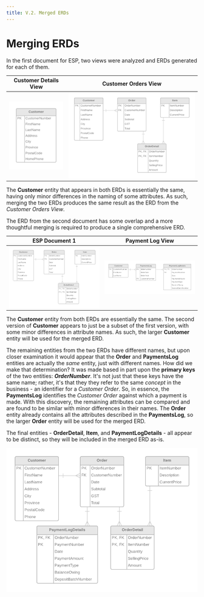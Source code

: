 ```yaml
---
title: V.2. Merged ERDs
---
```

# Merging ERDs

In the first document for ESP, two views were analyzed and ERDs generated for each of them.

Customer Details View | Customer Orders View
----------------------|---------------------
![](./ESP-1-ERD-CustomerDetailsView.png) | ![](./ESP-1-ERD-CustomerOrdersView.png)

The **Customer** entity that appears in both ERDs is essentially the same, having only minor differences in the naming of some attributes. As such, merging the two ERDs produces the same result as the ERD from the *Customer Orders View*.

The ERD from the second document has some overlap and a more thoughtful merging is required to produce a single comprehensive ERD.

ESP Document 1 | Payment Log View
----------------------|---------------------
![](./ESP-1-ERD-CustomerOrdersView.png) | ![](./ESP-2-ERD-PaymentLogView.png)

The **Customer** entity from both ERDs are essentially the same. The second version of **Customer** appears to just be a subset of the first version, with some minor differences in attribute names. As such, the larger **Customer** entity will be used for the merged ERD.

The remaining entities from the two ERDs have different names, but upon closer examination it would appear that the **Order** and **PaymentsLog** entities are actually the *same* entity, just with different names. How did we make that determination? It was made based in part upon the **primary keys** of the two entities: ***OrderNumber***. It's not just that these keys have the same name; rather, it's that they they refer to the same *concept* in the business - an identifier for a *Customer Order*. So, in essence, the **PaymentsLog** identifies the *Customer Order* against which a payment is made. With this discovery, the remaining attributes can be compared and are found to be similar with minor differences in their names. The **Order** entity already contains all the attributes described in the **PaymentsLog**, so the larger **Order** entity will be used for the merged ERD.

The final entities - **OrderDetail**, **Item**, and **PaymentLogDetails** - all appear to be distinct, so they will be included in the merged ERD as-is.

![](./Merge-ESP-1and2.png)
